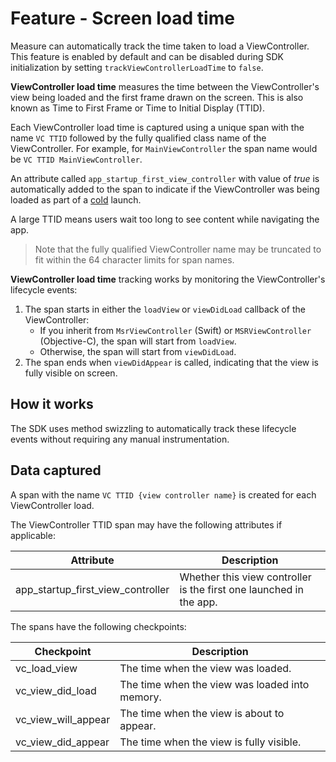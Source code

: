 # Feature - Screen load time

Measure can automatically track the time taken to load a ViewController. This feature is enabled by default and can be disabled during SDK initialization by setting `trackViewControllerLoadTime` to `false`.

**ViewController load time** measures the time between the ViewController's view being loaded and the first frame drawn on the screen. This is also known as Time to First Frame or Time to Initial Display (TTID).

Each ViewController load time is captured using a unique span with the name `VC TTID` followed by the fully qualified class name of the ViewController. For example, for `MainViewController` the span name would be `VC TTID MainViewController`.

An attribute called `app_startup_first_view_controller` with value of _true_ is automatically added to the span to indicate if the ViewController was being loaded as part of a [cold](feature_app_launch.md#cold-launch) launch.

A large TTID means users wait too long to see content while navigating the app.

> Note that the fully qualified ViewController name may be truncated to fit within the 64 character limits for span names.

**ViewController load time** tracking works by monitoring the ViewController's lifecycle events:

1. The span starts in either the `loadView` or `viewDidLoad` callback of the ViewController:
   - If you inherit from `MsrViewController` (Swift) or `MSRViewController` (Objective-C), the span will start from `loadView`.
   - Otherwise, the span will start from `viewDidLoad`.
2. The span ends when `viewDidAppear` is called, indicating that the view is fully visible on screen.

## How it works

The SDK uses method swizzling to automatically track these lifecycle events without requiring any manual instrumentation.

## Data captured

A span with the name `VC TTID {view controller name}` is created for each ViewController load.

The ViewController TTID span may have the following attributes if applicable:

| Attribute                          | Description                                                      |
|------------------------------------|------------------------------------------------------------------|
| app_startup_first_view_controller  | Whether this view controller is the first one launched in the app. |

The spans have the following checkpoints:

| Checkpoint                  | Description                                     |
|-----------------------------|-------------------------------------------------|
| vc_load_view                | The time when the view was loaded.              |
| vc_view_did_load            | The time when the view was loaded into memory.  |
| vc_view_will_appear         | The time when the view is about to appear.      |
| vc_view_did_appear          | The time when the view is fully visible.        |
